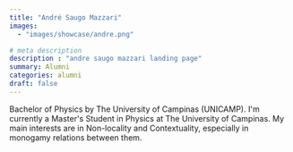 ```yaml
---
title: "André Saugo Mazzari"
images: 
  - "images/showcase/andre.png"

# meta description
description : "andre saugo mazzari landing page"
summary: Alumni
categories: alumni
draft: false
---
```


Bachelor of Physics by The University of Campinas (UNICAMP). I'm currently a Master's Student in Physics at The University of Campinas. My main interests are in Non-locality and Contextuality, especially in monogamy relations between them.
